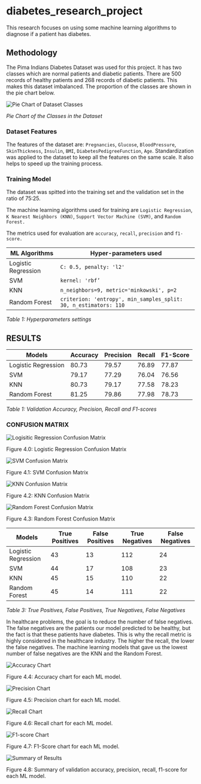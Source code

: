 # diabetes_research_project
This research focuses on using some machine learning algorithms to diagnose if a patient has diabetes.


## Methodology
The  Pima Indians Diabetes Dataset was used for this project. It has two classes which are normal patients and diabetic patients.
There are 500 records of healthy patients and 268 records of diabetic patients. This makes this dataset imbalanced. The proportion of the classes are shown in the pie chart below.


![Pie Chart of Dataset Classes](charts/pie_chart.png)

*Pie Chart of the Classes in the Dataset*


### Dataset Features
The features of the dataset are: `Pregnancies`, `Glucose`, `BloodPressure`, `SkinThickness`, `Insulin`, `BMI`, `DiabetesPedigreeFunction`, `Age`.
Standardization was applied to the dataset to keep all the features on the same scale. It also helps to speed up the training process.


### Training Model
The dataset was spitted into the training set and the validation set in the ratio of 75:25.

The machine learning algorithms used for training are `Logistic Regression`, `K Nearest Neighbors (KNN)`, `Support Vector Machine (SVM)`, and `Random Forest.`

The metrics used for evaluation are `accuracy`, `recall`, `precision` and `f1-score.`


| ML Algorithms | Hyper-parameters used |
| ----------- | ----------- |
| Logistic Regression | `C: 0.5, penalty: 'l2'` |
| SVM | `kernel: 'rbf’` |
| KNN | `n_neighbors=9, metric='minkowski', p=2` |
| Random Forest | `criterion: 'entropy', min_samples_split: 30, n_estimators: 110` |

*Table 1: Hyperparameters settings*


## RESULTS

| Models | Accuracy | Precision | Recall | F1-Score |
| ----------- | ----------- | ----------- | ----------- | ----------- |
| Logistic Regression | 80.73 | 79.57 | 76.89 | 77.87 |
| SVM | 79.17 | 77.29 | 76.04 | 76.56 |
| KNN | 80.73 | 79.17 | 77.58 | 78.23 |
| Random Forest | 81.25 | 79.86 | 77.98 | 78.73 |

*Table 1: Validation  Accuracy, Precision, Recall and F1-scores*



### CONFUSION MATRIX


![Logisitic Regression Confusion Matrix](charts/LR_CM.png)

Figure 4.0: Logistic Regression Confusion Matrix


![SVM Confusion Matrix](charts/svm_cm.png)

Figure 4.1: SVM Confusion Matrix


![KNN Confusion Matrix](charts/knn_cm.png)

Figure 4.2: KNN Confusion Matrix


![Random Forest Confusion Matrix](charts/random_forest_cm.png)

Figure 4.3: Random Forest Confusion Matrix


| Models | True Positives | False Positives | True Negatives | False Negatives |
| ----------- | ----------- | ----------- | ----------- | ----------- |
| Logistic Regression | 43 | 13 | 112 | 24 |
| SVM | 44 | 17 | 108 | 23 |
| KNN | 45 | 15 | 110 | 22 |
| Random Forest | 45 | 14 | 111 | 22 |

*Table 3: True Positives, False Positives, True Negatives, False Negatives*


In healthcare problems, the goal is to reduce the number of false negatives. The false negatives are the patients our model predicted to be healthy, but the fact is that these patients have diabetes. This is why the recall metric is highly considered in the healthcare industry. The higher the recall, the lower the false negatives. The machine learning models that gave us the lowest number of false negatives are the KNN and the Random Forest. 



![Accuracy Chart](charts/accuracy_plot.png)

Figure 4.4: Accuracy chart for each ML model.



![Precision Chart](charts/precision_plot.png)

Figure 4.5: Precision chart for each ML model.



![Recall Chart](charts/recall_plot.png)

Figure 4.6: Recall chart for each ML model.


![F1-score Chart](charts/f1_plot.png)

Figure 4.7: F1-Score chart for each ML model.


![Summary of Results](charts/result_summary.png)

Figure 4.8: Summary of validation accuracy, precision, recall, f1-score  for each ML model.
